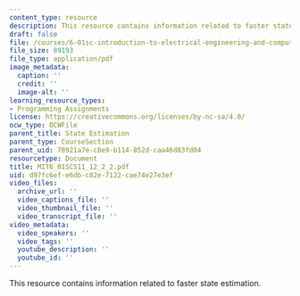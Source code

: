 ```yaml
---
content_type: resource
description: This resource contains information related to faster state estimation.
draft: false
file: /courses/6-01sc-introduction-to-electrical-engineering-and-computer-science-i-spring-2011/d97fc6efe6dbc82e7122cae74e27e3ef_MIT6_01SCS11_12_2_2.pdf
file_size: 89193
file_type: application/pdf
image_metadata:
  caption: ''
  credit: ''
  image-alt: ''
learning_resource_types:
- Programming Assignments
license: https://creativecommons.org/licenses/by-nc-sa/4.0/
ocw_type: OCWFile
parent_title: State Estimation
parent_type: CourseSection
parent_uid: 78921a7e-c8e9-b114-852d-caa46d83fd04
resourcetype: Document
title: MIT6_01SCS11_12_2_2.pdf
uid: d97fc6ef-e6db-c82e-7122-cae74e27e3ef
video_files:
  archive_url: ''
  video_captions_file: ''
  video_thumbnail_file: ''
  video_transcript_file: ''
video_metadata:
  video_speakers: ''
  video_tags: ''
  youtube_description: ''
  youtube_id: ''
---
```

This resource contains information related to faster state estimation.